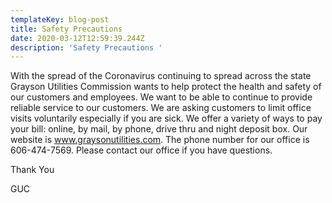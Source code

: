 ```yaml
---
templateKey: blog-post
title: Safety Precautions
date: 2020-03-12T12:59:39.244Z
description: 'Safety Precautions '
---
```

With the spread of the Coronavirus continuing to spread across the state Grayson Utilities Commission wants to help protect the health and safety of our customers and employees. We want to be able to continue to provide reliable service to our customers.  We are asking customers to limit office visits voluntarily especially if you are sick.  We offer a variety of ways to pay your bill:  online, by mail, by phone, drive thru and night deposit box.  Our website is www.graysonutilities.com.  The phone number for our office is 606-474-7569.  Please contact our office if you have questions.

Thank You

GUC
